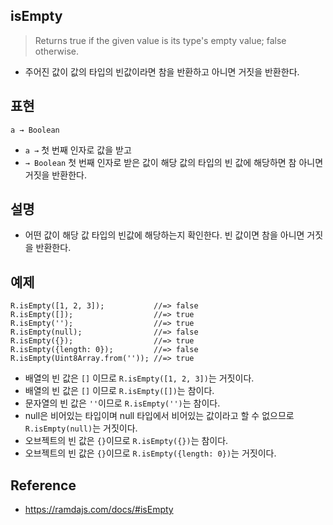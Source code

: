 ## isEmpty
> Returns true if the given value is its type's empty value; false otherwise.
- 주어진 값이 값의 타입의 빈값이라면 참을 반환하고 아니면 거짓을 반환한다.

## 표현
```
a → Boolean
```
- `a →` 첫 번째 인자로 값을 받고
- `→ Boolean` 첫 번째 인자로 받은 값이 해당 값의 타입의 빈 값에 해당하면 참 아니면 거짓을 반환한다.

## 설명
- 어떤 값이 해당 값 타입의 빈값에 해당하는지 확인한다. 빈 값이면 참을 아니면 거짓을 반환한다.

## 예제
```
R.isEmpty([1, 2, 3]);           //=> false
R.isEmpty([]);                  //=> true
R.isEmpty('');                  //=> true
R.isEmpty(null);                //=> false
R.isEmpty({});                  //=> true
R.isEmpty({length: 0});         //=> false
R.isEmpty(Uint8Array.from('')); //=> true
```
- 배열의 빈 값은 `[]` 이므로 `R.isEmpty([1, 2, 3])`는 거짓이다.
- 배열의 빈 값은 `[]` 이므로 `R.isEmpty([])`는 참이다.
- 문자열의 빈 값은 `''`이므로 `R.isEmpty('')`는 참이다.
- null은 비어있는 타입이며 null 타입에서 비어있는 값이라고 할 수 없으므로 `R.isEmpty(null)`는 거짓이다.
- 오브젝트의 빈 값은 `{}`이므로 `R.isEmpty({})`는 참이다.
- 오브젝트의 빈 값은 `{}`이므로 `R.isEmpty({length: 0})`는 거짓이다.

## Reference
- https://ramdajs.com/docs/#isEmpty
